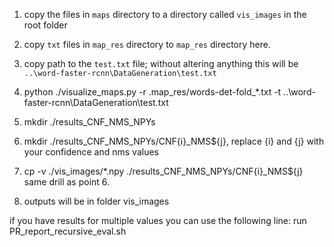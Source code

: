 1. copy the files in `maps` directory to a directory called `vis_images` in the root folder
2. copy `txt` files in `map_res` directory to `map_res` directory here.
3. copy path to the `test.txt` file; without altering anything this will be `..\word-faster-rcnn\DataGeneration\test.txt`

4. python ./visualize_maps.py -r .map_res/words-det-fold_*.txt -t ..\word-faster-rcnn\DataGeneration\test.txt

5. mkdir ./results_CNF_NMS_NPYs
6. mkdir ./results_CNF_NMS_NPYs/CNF{i}_NMS${j}, replace {i} and {j} with your confidence and nms values
7. cp -v ./vis_images/*.npy ./results_CNF_NMS_NPYs/CNF{i}_NMS${j} same drill as point 6.
8. outputs will be in folder vis_images

if you have results for multiple values you can use the following line:
run PR_report_recursive_eval.sh


